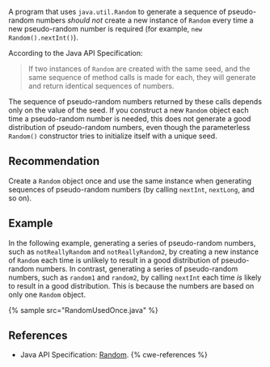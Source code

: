 A program that uses `java.util.Random` to generate a sequence of pseudo-random numbers *should not* create a new instance of `Random` every time a new pseudo-random number is required (for example, `new Random().nextInt()`).

According to the Java API Specification:

> If two instances of `Random` are created with the same seed, and the same sequence of method calls is made for each, they will generate and return identical sequences of numbers.

The sequence of pseudo-random numbers returned by these calls depends only on the value of the seed. If you construct a new `Random` object each time a pseudo-random number is needed, this does not generate a good distribution of pseudo-random numbers, even though the parameterless `Random()` constructor tries to initialize itself with a unique seed.


## Recommendation
Create a `Random` object once and use the same instance when generating sequences of pseudo-random numbers (by calling `nextInt`, `nextLong`, and so on).


## Example
In the following example, generating a series of pseudo-random numbers, such as `notReallyRandom` and `notReallyRandom2`, by creating a new instance of `Random` each time is unlikely to result in a good distribution of pseudo-random numbers. In contrast, generating a series of pseudo-random numbers, such as `random1` and `random2`, by calling `nextInt` each time *is* likely to result in a good distribution. This is because the numbers are based on only one `Random` object.

{% sample src="RandomUsedOnce.java" %}

## References
* Java API Specification: [Random](https://docs.oracle.com/en/java/javase/11/docs/api/java.base/java/util/Random.html).
{% cwe-references %}
